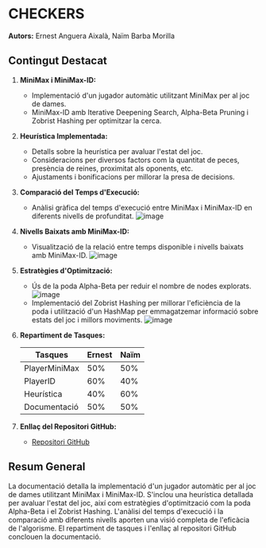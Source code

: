 # CHECKERS

**Autors:** Ernest Anguera Aixalà, Naïm Barba Morilla

## Contingut Destacat

1. **MiniMax i MiniMax-ID:**
   - Implementació d'un jugador automàtic utilitzant MiniMax per al joc de dames.
   - MiniMax-ID amb Iterative Deepening Search, Alpha-Beta Pruning i Zobrist Hashing per optimitzar la cerca.

2. **Heurística Implementada:**
   - Detalls sobre la heurística per avaluar l'estat del joc.
   - Consideracions per diversos factors com la quantitat de peces, presència de reines, proximitat als oponents, etc.
   - Ajustaments i bonificacions per millorar la presa de decisions.

3. **Comparació del Temps d'Execució:**
   - Anàlisi gràfica del temps d'execució entre MiniMax i MiniMax-ID en diferents nivells de profunditat.
    ![image](https://github.com/eur1p3des/Checkers/assets/72199195/53640904-b72d-43de-b87c-294f4e189e12)


4. **Nivells Baixats amb MiniMax-ID:**
   - Visualització de la relació entre temps disponible i nivells baixats amb MiniMax-ID.
     ![image](https://github.com/eur1p3des/Checkers/assets/72199195/28fabd82-3ec0-4dfe-881b-582efede0ff5)


5. **Estratègies d'Optimització:**
   - Ús de la poda Alpha-Beta per reduir el nombre de nodes explorats.
     ![image](https://github.com/eur1p3des/Checkers/assets/72199195/6ad75984-cf87-4589-958c-d9c584d34389)
   - Implementació del Zobrist Hashing per millorar l'eficiència de la poda i utilització d'un HashMap per emmagatzemar informació sobre estats del joc i millors moviments.
     ![image](https://github.com/eur1p3des/Checkers/assets/72199195/2f5ff97f-6243-4379-9e56-318e63dfa7cc)

6. **Repartiment de Tasques:**

   | Tasques          | Ernest | Naïm  |
   |------------------|--------|-------|
   | PlayerMiniMax    | 50%    | 50%   |
   | PlayerID         | 60%    | 40%   |
   | Heurística       | 40%    | 60%   |
   | Documentació     | 50%    | 50%   |


7. **Enllaç del Repositori GitHub:**
   - [Repositori GitHub](https://github.com/eur1p3des/Checkers.git)

## Resum General

La documentació detalla la implementació d'un jugador automàtic per al joc de dames utilitzant MiniMax i MiniMax-ID. S'inclou una heurística detallada per avaluar l'estat del joc, així com estratègies d'optimització com la poda Alpha-Beta i el Zobrist Hashing. L'anàlisi del temps d'execució i la comparació amb diferents nivells aporten una visió completa de l'eficàcia de l'algorisme. El repartiment de tasques i l'enllaç al repositori GitHub conclouen la documentació.
